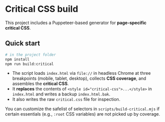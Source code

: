 # Critical CSS build

This project includes a Puppeteer-based generator for **page-specific critical CSS**.

## Quick start

```bash
# in the project folder
npm install
npm run build:critical
```

- The script loads `index.html` via `file://` in headless Chrome at three breakpoints (mobile, tablet, desktop), collects **CSS coverage**, and assembles the **critical CSS**.
- It **replaces** the contents of `<style id="critical-css">...</style>` in `index.html` and writes a backup `index.html.bak`.
- It also writes the raw `critical.css` file for inspection.

You can customize the safelist of selectors in `scripts/build-critical.mjs` if certain essentials (e.g., `:root` CSS variables) are not picked up by coverage.
